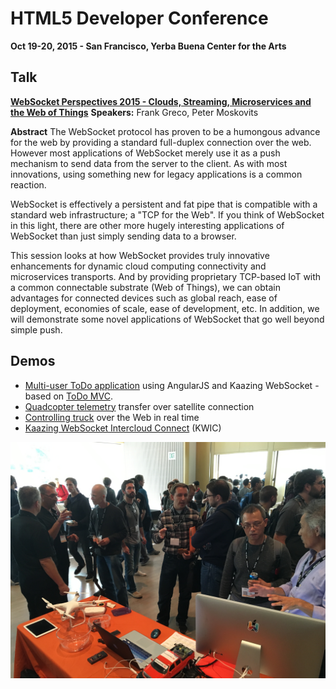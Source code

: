 # HTML5 Developer Conference
**Oct 19-20, 2015 - San Francisco, Yerba Buena Center for the Arts**

## Talk

[**WebSocket Perspectives 2015 - Clouds, Streaming, Microservices and the Web of Things**](assets/WS-Clouds-Streaming-Microservices.pd)
**Speakers:** Frank Greco, Peter Moskovits

**Abstract**
The WebSocket protocol has proven to be a humongous advance for the web by providing a standard full-duplex connection over the web. However most applications of WebSocket merely use it as a push mechanism to send data from the server to the client. As with most innovations, using something new for legacy applications is a common reaction.

WebSocket is effectively a persistent and fat pipe that is compatible with a standard web infrastructure; a "TCP for the Web". If you think of WebSocket in this light, there are other more hugely interesting applications of WebSocket than just simply sending data to a browser.

This session looks at how WebSocket provides truly innovative enhancements for dynamic cloud computing connectivity and microservices transports. And by providing proprietary TCP-based IoT with a common connectable substrate (Web of Things), we can obtain advantages for connected devices such as global reach, ease of deployment, economies of scale, ease of development, etc. In addition, we will demonstrate some novel applications of WebSocket that go well beyond simple push.

## Demos
* [Multi-user ToDo application](http://kaazing.org/demos/todomvc/) using AngularJS and Kaazing WebSocket - based on [ToDo MVC](http://todomvc.com).
* [Quadcopter telemetry](http://developer.kaazing.com/portfolio/telemetry/) transfer over satellite connection
* [Controlling truck](https://vimeo.com/63023206) over the Web in real time
* [Kaazing WebSocket Intercloud Connect](http://kaazing.com/kwic) (KWIC)

![](img/html5devconf20151019.jpg)